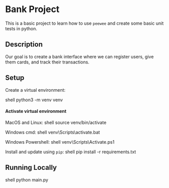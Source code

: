 # Bank Project

This is a basic project to learn how to use `peewee` and create some basic unit tests in python.

## Description
Our goal is to create a bank interface where we can register users, give them cards, and track their transactions.


Setup
----------

Create a virtual environment:

shell
   python3 -m venv venv



#### Activate virtual environment

MacOS and Linux:
shell
  source venv/bin/activate


Windows cmd:
shell
  venv\Scripts\activate.bat


Windows Powershell:
shell
  venv\Scripts\Activate.ps1


Install and update using `pip`:
shell
  pip install -r requirements.txt



Running Locally
----------------

shell
  python main.py